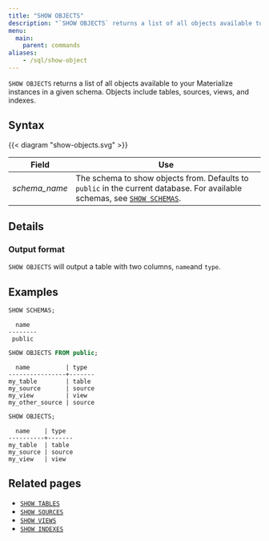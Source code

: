 ```yaml
---
title: "SHOW OBJECTS"
description: "`SHOW OBJECTS` returns a list of all objects available to your Materialize instances."
menu:
  main:
    parent: commands
aliases:
    - /sql/show-object
---
```


`SHOW OBJECTS` returns a list of all objects available to your Materialize instances in a given schema.
Objects include tables, sources, views, and indexes.

## Syntax

{{< diagram "show-objects.svg" >}}

Field | Use
------|-----
_schema&lowbar;name_ | The schema to show objects from. Defaults to `public` in the current database. For available schemas, see [`SHOW SCHEMAS`](../show-schemas).

## Details

### Output format

`SHOW OBJECTS` will output a table with two columns, `name`and `type`.

## Examples

```sql
SHOW SCHEMAS;
```
```nofmt
  name
--------
 public
```
```sql
SHOW OBJECTS FROM public;
```
```nofmt
  name          | type
----------------+-------
my_table        | table
my_source       | source
my_view         | view
my_other_source | source
```
```sql
SHOW OBJECTS;
```
```nofmt
  name    | type
----------+-------
my_table  | table
my_source | source
my_view   | view
```

## Related pages

- [`SHOW TABLES`](../show-tables)
- [`SHOW SOURCES`](../show-sources)
- [`SHOW VIEWS`](../show-views)
- [`SHOW INDEXES`](../show-indexes)
